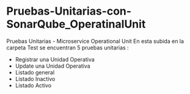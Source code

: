 # Pruebas-Unitarias-con-SonarQube_OperatinalUnit

Pruebas Unitarias - Microservice Operational Unit
En esta subida en la carpeta Test
se encuentran 5 pruebas unitarias :
- Registrar una Unidad Operativa
- Update una Unidad Operativa
- Listado general
- Listado Inactivo
- Listado Activo
